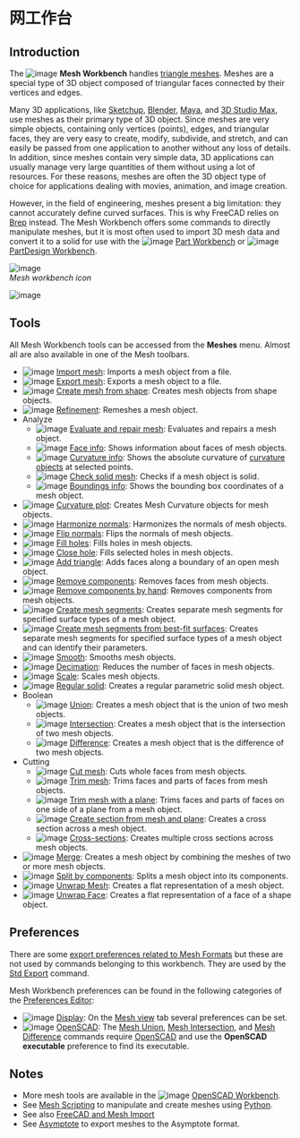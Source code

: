 # 网工作台

## Introduction

The ![image](https://github.com/FreeCAD/FreeCAD-documentation-docusaurus/assets/100439627/d4556ede-b7c0-41e0-a97e-fd187c75d8d1) **Mesh Workbench** handles [triangle meshes](http://en.wikipedia.org/wiki/Triangle_mesh). Meshes are a special type of 3D object composed of triangular faces connected by their vertices and edges.

Many 3D applications, like [Sketchup](http://en.wikipedia.org/wiki/Sketchup), [Blender](<http://en.wikipedia.org/wiki/Blender_(software)>), [Maya](<http://en.wikipedia.org/wiki/Maya_(software)>), and [3D Studio Max](http://en.wikipedia.org/wiki/3d_max), use meshes as their primary type of 3D object. Since meshes are very simple objects, containing only vertices (points), edges, and triangular faces, they are very easy to create, modify, subdivide, and stretch, and can easily be passed from one application to another without any loss of details. In addition, since meshes contain very simple data, 3D applications can usually manage very large quantities of them without using a lot of resources. For these reasons, meshes are often the 3D object type of choice for applications dealing with movies, animation, and image creation.

However, in the field of engineering, meshes present a big limitation: they cannot accurately define curved surfaces. This is why FreeCAD relies on [Brep](http://en.wikipedia.org/wiki/Boundary_representation) instead. The Mesh Workbench offers some commands to directly manipulate meshes, but it is most often used to import 3D mesh data and convert it to a solid for use with the ![image](https://github.com/FreeCAD/FreeCAD-documentation-docusaurus/assets/100439627/abb5c30c-fc56-4103-aeac-8919614eebfa) [Part Workbench](docs\workbenches\part.md) or ![image](https://github.com/FreeCAD/FreeCAD-documentation-docusaurus/assets/100439627/a25ef1d3-a92a-4b21-996f-5d79aac0956f) [PartDesign Workbench](docs\workbenches\part-design.md).

![image](https://github.com/FreeCAD/FreeCAD-documentation-docusaurus/assets/100439627/e001dda0-5244-42c2-b649-624e0814f77d)  
_Mesh workbench icon_

![image](https://github.com/FreeCAD/FreeCAD-documentation-docusaurus/assets/100439627/749e4466-cbc5-4fb7-9fd5-70002c940cf4)

## Tools

All Mesh Workbench tools can be accessed from the **Meshes** menu. Almost all are also available in one of the Mesh toolbars.

- ![image](https://github.com/FreeCAD/FreeCAD-documentation-docusaurus/assets/100439627/3d98faeb-d428-4bbc-a35a-c58dfaaeaeb4) [Import mesh](https://wiki.freecad.org/Mesh_Import): Imports a mesh object from a file.
- ![image](https://github.com/FreeCAD/FreeCAD-documentation-docusaurus/assets/100439627/008eccda-6703-49b4-998e-b25a828d93c5) [Export mesh](https://wiki.freecad.org/Mesh_Export): Exports a mesh object to a file.
- ![image](https://github.com/FreeCAD/FreeCAD-documentation-docusaurus/assets/100439627/4203fa31-60c8-46a6-980a-28751ea16b77) [Create mesh from shape](https://wiki.freecad.org/Mesh_FromPartShape): Creates mesh objects from shape objects.
- ![image](https://github.com/FreeCAD/FreeCAD-documentation-docusaurus/assets/100439627/bf55787b-33a6-4fe5-9495-e36712740fef) [Refinement](https://wiki.freecad.org/Mesh_RemeshGmsh): Remeshes a mesh object.
- Analyze
  - ![image](https://github.com/FreeCAD/FreeCAD-documentation-docusaurus/assets/100439627/a18a016c-e028-408c-89cf-9720f5d2f191) [Evaluate and repair mesh](https://wiki.freecad.org/Mesh_Evaluation): Evaluates and repairs a mesh object.
  - ![image](https://github.com/FreeCAD/FreeCAD-documentation-docusaurus/assets/100439627/0bfcb8fe-8829-4d80-a7f9-58bf2a1eae45) [Face info](https://wiki.freecad.org/Mesh_EvaluateFacet): Shows information about faces of mesh objects.
  - ![image](https://github.com/FreeCAD/FreeCAD-documentation-docusaurus/assets/100439627/1c2493f8-0d19-43dc-8681-1048488e87c2) [Curvature info](https://wiki.freecad.org/Mesh_CurvatureInfo): Shows the absolute curvature of [curvature objects](https://wiki.freecad.org/Mesh_VertexCurvature) at selected points.
  - ![image](https://github.com/FreeCAD/FreeCAD-documentation-docusaurus/assets/100439627/51709dd8-d098-480f-8857-1fae6a6db2f5) [Check solid mesh](https://wiki.freecad.org/Mesh_EvaluateSolid): Checks if a mesh object is solid.
  - ![image](https://github.com/FreeCAD/FreeCAD-documentation-docusaurus/assets/100439627/972e60a5-7494-42c3-ae20-200bbc9f4c70) [Boundings info](https://wiki.freecad.org/Mesh_BoundingBox): Shows the bounding box coordinates of a mesh object.
- ![image](https://github.com/FreeCAD/FreeCAD-documentation-docusaurus/assets/100439627/b11d095b-7c56-444e-a33a-98e936bc7a17) [Curvature plot](https://wiki.freecad.org/Mesh_VertexCurvature): Creates Mesh Curvature objects for mesh objects.
- ![image](https://github.com/FreeCAD/FreeCAD-documentation-docusaurus/assets/100439627/8f4faac0-6188-4c94-a1e6-804e3d21c838) [Harmonize normals](https://wiki.freecad.org/Mesh_HarmonizeNormals): Harmonizes the normals of mesh objects.
- ![image](https://github.com/FreeCAD/FreeCAD-documentation-docusaurus/assets/100439627/8b81aab4-cfae-43d0-9e86-c9783dbc8ac2) [Flip normals](https://wiki.freecad.org/Mesh_FlipNormals): Flips the normals of mesh objects.
- ![image](https://github.com/FreeCAD/FreeCAD-documentation-docusaurus/assets/100439627/702ac65c-b543-455d-aea3-5c4ba2d3f247) [Fill holes](https://wiki.freecad.org/Mesh_FillupHoles): Fills holes in mesh objects.
- ![image](https://github.com/FreeCAD/FreeCAD-documentation-docusaurus/assets/100439627/7e9db468-4b65-48b1-911e-661904fd9a58) [Close hole](https://wiki.freecad.org/Mesh_FillInteractiveHole): Fills selected holes in mesh objects.
- ![image](https://github.com/FreeCAD/FreeCAD-documentation-docusaurus/assets/100439627/14a4dad0-6277-43e4-a786-89ff28b142af) [Add triangle](https://wiki.freecad.org/Mesh_AddFacet): Adds faces along a boundary of an open mesh object.
- ![image](https://github.com/FreeCAD/FreeCAD-documentation-docusaurus/assets/100439627/461acdaa-eb0b-42e8-9218-c5ecb0b062a5) [Remove components](https://wiki.freecad.org/Mesh_RemoveComponents): Removes faces from mesh objects.
- ![image](https://github.com/FreeCAD/FreeCAD-documentation-docusaurus/assets/100439627/0793ee36-95bb-4eb0-80d5-5d9e30e710bb) [Remove components by hand](https://wiki.freecad.org/Mesh_RemoveCompByHand): Removes components from mesh objects.
- ![image](https://github.com/FreeCAD/FreeCAD-documentation-docusaurus/assets/100439627/3a4db12e-11af-45e2-92be-8670bf65e13a) [Create mesh segments](https://wiki.freecad.org/Mesh_Segmentation): Creates separate mesh segments for specified surface types of a mesh object.
- ![image](https://github.com/FreeCAD/FreeCAD-documentation-docusaurus/assets/100439627/1176bfd1-57c2-4ff0-8ead-58ad7ffb3be4) [Create mesh segments from best-fit surfaces](https://wiki.freecad.org/Mesh_SegmentationBestFit): Creates separate mesh segments for specified surface types of a mesh object and can identify their parameters.
- ![image](https://github.com/FreeCAD/FreeCAD-documentation-docusaurus/assets/100439627/1a403531-c6c7-4ae2-86ef-b25925932682) [Smooth](https://wiki.freecad.org/Mesh_Smoothing): Smooths mesh objects.
- ![image](https://github.com/FreeCAD/FreeCAD-documentation-docusaurus/assets/100439627/8cb9698e-b5d4-44b8-98a5-0fd3b6db8ed0) [Decimation](https://wiki.freecad.org/Mesh_Decimating): Reduces the number of faces in mesh objects.
- ![image](https://github.com/FreeCAD/FreeCAD-documentation-docusaurus/assets/100439627/f3b9d036-6017-41f5-b88d-2d30397fd3b1) [Scale](https://wiki.freecad.org/Mesh_Scale): Scales mesh objects.
- ![image](https://github.com/FreeCAD/FreeCAD-documentation-docusaurus/assets/100439627/463376a9-d1f6-460a-b042-6ae26465a5f3) [Regular solid](https://wiki.freecad.org/Mesh_BuildRegularSolid): Creates a regular parametric solid mesh object.
- Boolean
  - ![image](https://github.com/FreeCAD/FreeCAD-documentation-docusaurus/assets/100439627/4be2e6e3-5861-4144-9d47-9ca691c64a87) [Union](https://wiki.freecad.org/Mesh_Union): Creates a mesh object that is the union of two mesh objects.
  - ![image](https://github.com/FreeCAD/FreeCAD-documentation-docusaurus/assets/100439627/d60be0ed-7db8-4367-9301-e94fd050740b) [Intersection](https://wiki.freecad.org/Mesh_Intersection): Creates a mesh object that is the intersection of two mesh objects.
  - ![image](https://github.com/FreeCAD/FreeCAD-documentation-docusaurus/assets/100439627/9e4b6fae-722d-402d-988d-e3276001c051) [Difference](https://wiki.freecad.org/Mesh_Difference): Creates a mesh object that is the difference of two mesh objects.
- Cutting
  - ![image](https://github.com/FreeCAD/FreeCAD-documentation-docusaurus/assets/100439627/7e2d1f73-d347-4f66-8e43-02e519f0fb89) [Cut mesh](https://wiki.freecad.org/Mesh_PolyCut): Cuts whole faces from mesh objects.
  - ![image](https://github.com/FreeCAD/FreeCAD-documentation-docusaurus/assets/100439627/a79a1ef4-950c-47dd-98d1-1b1e96878125) [Trim mesh](https://wiki.freecad.org/Mesh_PolyTrim): Trims faces and parts of faces from mesh objects.
  - ![image](https://github.com/FreeCAD/FreeCAD-documentation-docusaurus/assets/100439627/5e2f4d31-0484-4591-94a6-97dade82ac44) [Trim mesh with a plane](https://wiki.freecad.org/Mesh_TrimByPlane): Trims faces and parts of faces on one side of a plane from a mesh object.
  - ![image](https://github.com/FreeCAD/FreeCAD-documentation-docusaurus/assets/100439627/722bbd28-dc4f-43af-b5ce-4ee519e424cc) [Create section from mesh and plane](https://wiki.freecad.org/Mesh_SectionByPlane): Creates a cross section across a mesh object.
  - ![image](https://github.com/FreeCAD/FreeCAD-documentation-docusaurus/assets/100439627/dbac9561-7e05-46a1-8731-3a87fd75b72d) [Cross-sections](https://wiki.freecad.org/Mesh_CrossSections): Creates multiple cross sections across mesh objects.
- ![image](https://github.com/FreeCAD/FreeCAD-documentation-docusaurus/assets/100439627/a8780079-a101-4042-90d6-28e4b12f57dc) [Merge](https://wiki.freecad.org/Mesh_Merge): Creates a mesh object by combining the meshes of two or more mesh objects.
- ![image](https://github.com/FreeCAD/FreeCAD-documentation-docusaurus/assets/100439627/6bdf8ad5-d30e-4f5f-9c53-eb6d1c338166) [Split by components](https://wiki.freecad.org/Mesh_SplitComponents): Splits a mesh object into its components.
- ![image](https://github.com/FreeCAD/FreeCAD-documentation-docusaurus/assets/100439627/00203fb0-512c-4d44-8da7-693bfe0b5b8d) [Unwrap Mesh](https://wiki.freecad.org/MeshPart_CreateFlatMesh): Creates a flat representation of a mesh object.
- ![image](https://github.com/FreeCAD/FreeCAD-documentation-docusaurus/assets/100439627/c87c5bb6-e997-44fd-a9b6-80f4ff09a24d) [Unwrap Face](https://wiki.freecad.org/MeshPart_CreateFlatFace): Creates a flat representation of a face of a shape object.

## Preferences

There are some [export preferences related to Mesh Formats](https://wiki.freecad.org/Import_Export_Preferences#Mesh_Formats) but these are not used by commands belonging to this workbench. They are used by the [Std Export](https://wiki.freecad.org/Std_Export) command.

Mesh Workbench preferences can be found in the following categories of the [Preferences Editor](https://wiki.freecad.org/Preferences_Editor):

- ![image](https://github.com/FreeCAD/FreeCAD-documentation-docusaurus/assets/100439627/5a90bd60-3ed9-45e2-8aa7-2acf9a6b6f17) [Display](https://wiki.freecad.org/Preferences_Editor#Display): On the [Mesh view](https://wiki.freecad.org/Preferences_Editor#Mesh_view) tab several preferences can be set.
- ![image](https://github.com/FreeCAD/FreeCAD-documentation-docusaurus/assets/100439627/9049a53d-18a1-49a7-afb9-f801e95c6a78) [OpenSCAD](https://wiki.freecad.org/OpenSCAD_Preferences): The [Mesh Union](https://wiki.freecad.org/Mesh_Union), [Mesh Intersection](https://wiki.freecad.org/Mesh_Intersection), and [Mesh Difference](https://wiki.freecad.org/Mesh_Difference) commands require [OpenSCAD](http://www.openscad.org/) and use the **OpenSCAD executable** preference to find its executable.

## Notes

- More mesh tools are available in the ![image](https://github.com/FreeCAD/FreeCAD-documentation-docusaurus/assets/100439627/9c1ec381-ebf4-48fd-a05d-ed4567e1cc11) [OpenSCAD Workbench](docs\workbenches\openSCAD.md).
- See [Mesh Scripting](https://wiki.freecad.org/Mesh_Scripting) to manipulate and create meshes using [Python](https://wiki.freecad.org/Python).
- See also [FreeCAD and Mesh Import](https://wiki.freecad.org/FreeCAD_and_Mesh_Import)
- See [Asymptote](https://wiki.freecad.org/Asymptote) to export meshes to the Asymptote format.

